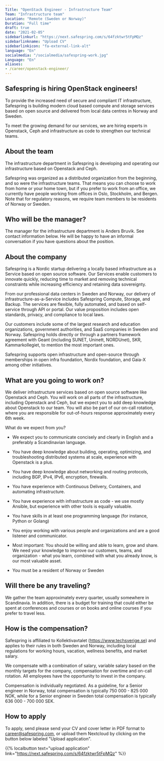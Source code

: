```yaml
---
Title: "OpenStack Engineer - Infrastructure Team"
Team: "Infrastructure team"
Location: "Remote (Sweden or Norway)"
Duration: "Full time"
draft: true
date: "2021-02-05"
sidebarlinkurl: "https://next.safespring.com/s/64fzktwr5tFpMQz"
sidebarlinkname: "Upload CV"
sidebarlinkicon: "fa-external-link-alt"
language: "En"
socialmedia: "/socialmedia/safespring-work.jpg"
Language: "En"
aliases:
- /career/openstack-engineer/
---
```


## Safespring is hiring OpenStack engineers!

To provide the increased need of secure and compliant IT infrastructure, Safespring is building modern cloud based compute and storage services based on open source and delivered from local data centres in Norway and Sweden.

To meet the growing demand for our services, we are hiring experts in Openstack, Ceph and infrastructure as code to strengthen our technical teams.

## About the team

The infrastructure department in Safespring is developing and operating our infrastructure based on Openstack and Ceph.

Safespring was organized as a distributed organization from the beginning, and so were the infrastructure teams. That means you can choose to work from home or your home town, but if you prefer to work from an office, we currently have people working from offices in Oslo, Stockholm, and Bergen. Note that for regulatory reasons, we require team members to be residents of Norway or Sweden.

## Who will be the manager?

The manager for the infrastructure department is Anders Bruvik. See contact information below. He will be happy to have an informal conversation if you have questions about the position.

## About the company

Safespring is a Nordic startup delivering a locally based infrastructure as a Service based on open source software. Our Services enable customers to innovate quickly, reducing time to market and removing technical constraints while increasing efficiency and retaining data sovereignty.

From our professional data centers in Sweden and Norway, our delivery of infrastructure-as-a-Service includes Safespring Compute, Storage, and Backup. The services are flexible, fully automated, and based on self-service through API or portal. Our value proposition includes open standards, privacy, and compliance to local laws.

Our customers include some of the largest research and education organizations, government authorities, and SaaS companies in Sweden and Norway. Safespring holds directly or through a partners framework agreement with Geant (including SUNET, Uninett, NORDUnet), SKR, Kammarkollegiet, to mention the most important ones.

Safespring supports open infrastructure and open-source through memberships in open infra foundation, Nordix foundation, and Gaia-X among other initiatives.

## What are you going to work on?

We deliver infrastructure services based on open source software like Openstack and Ceph. You will work on all parts of the infrastructure, including Openstack and Ceph, but we expect you to add deep knowledge about Openstack to our team. You will also be part of our on-call rotation, where you are responsible for out-of-hours response approximately every 6th week.

What do we expect from you?

- We expect you to communicate concisely and clearly in English and a preferably a Scandinavian language.

- You have deep knowledge about building, operating, optimizing, and troubleshooting distributed systems at scale, experience with Openstack is a plus.

- You have deep knowledge about networking and routing protocols, including BGP, IPv4, IPv6, encryption, firewalls.

- You have experience with Continuous Delivery, Containers, and automating infrastructure.

- You have experience with infrastructure as code - we use mostly Ansible, but experience with other tools is equally valuable.

- You have skills in at least one programming language (for instance, Python or Golang)

- You enjoy working with various people and organizations and are a good listener and communicator.

- Most important: You should be willing and able to learn, grow and share. We need your knowledge to improve our customers, teams, and organization - what you learn, combined with what you already know, is our most valuable asset.

- You must be a resident of Norway or Sweden

## Will there be any traveling?

We gather the team approximately every quarter, usually somewhere in Scandinavia. In addition, there is a budget for training that could either be spent at conferences and courses or on books and online courses if you prefer to travel less.

## How is the compensation?

Safespring is affiliated to Kollektivavtalet (https://www.techsverige.se) and applies to their rules in both Sweden and Norway, including local regulations for working hours, vacation, wellness benefits, and market salary.

We compensate with a combination of salary, variable salary based on the monthly targets for the company, compensation for overtime and on-call rotation. All employees have the opportunity to invest in the company.

Compensation is individually negotiated. As a guideline, for a Senior engineer in Norway, total compensation is typically 750 000 - 825 000 NOK, while for a Senior engineer in Sweden total compensation is typically 636 000 - 700 000 SEK.

## How to apply
To apply, send please send your CV and cover letter in PDF format to [career@safespring.com](mailto:career@safespring.com), or upload them Nextcloud by clicking on the button below labeled "Upload application".

{{% localbutton text="upload application" link="https://next.safespring.com/s/64fzktwr5tFpMQz" %}}
